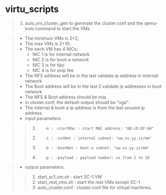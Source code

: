 virtu_scripts
=============

> 1. auto_vm_cluster_gen to generate the cluster.conf and the qemu-kvm command to start the VMs

> + The minimum VMs is 2+2;
> + The max VMs is 2+10;
> + The each VM has 4 NICs;
>      + NIC 1 is for internal network
>      + NIC 2 is for boot-a network
>      + NIC 3 is for tipc
>      + NIC 4 is for evip fee
> + The NFS address will be in the last validate ip address in internal network
> + The Boot address will be in the last 2 validate ip addresses in boot network
> + The NFS & Boot address should be mip.
> + in cluster.conf, the default-output should be "vga".
> + The internal & boot-a ip address is from the last unused ip address.
> + input parameters:

>> 1.        -m : -startMac : start MAC address: "AB:cD:EF:GH"
>> 2.        -i : -intNet : internal subnet: "ww.xx.yy.zz/mm"
>> 3.        -b : -bootNet : boot-a subnet: "ww.xx.yy.zz/mm"
>> 4.        -p : -payload : payload number: xx from 2 to 10

> + output parameters:

>> 1. start_sc1_vm.sh : start SC-1 VM
>> 2. start_rest_vms.sh : start the rest VMs except SC-1
>> 3. auto_cluster.conf : cluster.conf file for virtual machines.